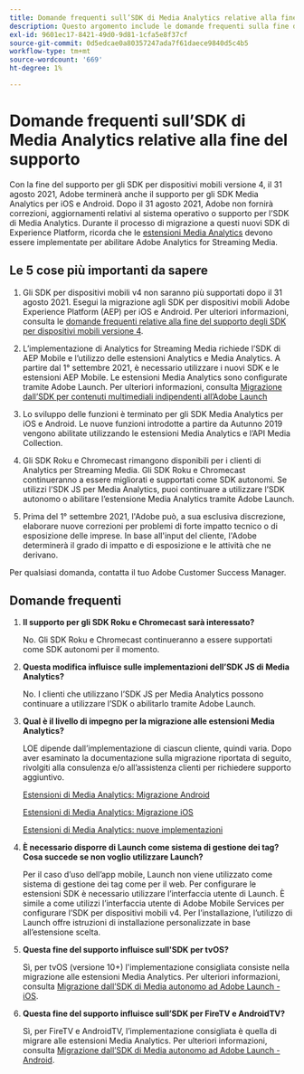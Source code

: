 ```yaml
---
title: Domande frequenti sull’SDK di Media Analytics relative alla fine del supporto
description: Questo argomento include le domande frequenti sulla fine del supporto per gli SDK Media Analytics.
exl-id: 9601ec17-8421-49d0-9d81-1cfa5e8f37cf
source-git-commit: 0d5edcae0a80357247ada7f61daece9840d5c4b5
workflow-type: tm+mt
source-wordcount: '669'
ht-degree: 1%

---
```


# Domande frequenti sull’SDK di Media Analytics relative alla fine del supporto

Con la fine del supporto per gli SDK per dispositivi mobili versione 4, il 31 agosto 2021, Adobe terminerà anche il supporto per gli SDK Media Analytics per iOS e Android. Dopo il 31 agosto 2021, Adobe non fornirà correzioni, aggiornamenti relativi al sistema operativo o supporto per l’SDK di Media Analytics.  Durante il processo di migrazione a questi nuovi SDK di Experience Platform, ricorda che le [estensioni Media Analytics](https://aep-sdks.gitbook.io/docs/using-mobile-extensions/adobe-media-analytics) devono essere implementate per abilitare Adobe Analytics for Streaming Media.

## Le 5 cose più importanti da sapere

1. Gli SDK per dispositivi mobili v4 non saranno più supportati dopo il 31 agosto 2021. Esegui la migrazione agli SDK per dispositivi mobili Adobe Experience Platform (AEP) per iOS e Android. Per ulteriori informazioni, consulta le [domande frequenti relative alla fine del supporto degli SDK per dispositivi mobili versione 4](https://aep-sdks.gitbook.io/docs/version-4-sdk-end-of-support-faq).

1. L’implementazione di Analytics for Streaming Media richiede l’SDK di AEP Mobile e l’utilizzo delle estensioni Analytics e Media Analytics. A partire dal 1° settembre 2021, è necessario utilizzare i nuovi SDK e le estensioni AEP Mobile.  Le estensioni Media Analytics sono configurate tramite Adobe Launch.  Per ulteriori informazioni, consulta [Migrazione dall’SDK per contenuti multimediali indipendenti all’Adobe Launch](https://experienceleague.adobe.com/docs/media-analytics/using/sdk-implement/sdk-to-launch/sdk-to-launch-migration.html)

1. Lo sviluppo delle funzioni è terminato per gli SDK Media Analytics per iOS e Android.  Le nuove funzioni introdotte a partire da Autunno 2019 vengono abilitate utilizzando le estensioni Media Analytics e l’API Media Collection.

1. Gli SDK Roku e Chromecast rimangono disponibili per i clienti di Analytics per Streaming Media. Gli SDK Roku e Chromecast continueranno a essere migliorati e supportati come SDK autonomi.  Se utilizzi l’SDK JS per Media Analytics, puoi continuare a utilizzare l’SDK autonomo o abilitare l’estensione Media Analytics tramite Adobe Launch.

1. Prima del 1° settembre 2021, l&#39;Adobe può, a sua esclusiva discrezione, elaborare nuove correzioni per problemi di forte impatto tecnico o di esposizione delle imprese. In base all&#39;input del cliente, l&#39;Adobe determinerà il grado di impatto e di esposizione e le attività che ne derivano.

Per qualsiasi domanda, contatta il tuo Adobe Customer Success Manager.

## Domande frequenti

1. **Il supporto per gli SDK Roku e Chromecast sarà interessato? &#x200B;**

   No.  Gli SDK Roku e Chromecast continueranno a essere supportati come SDK autonomi per il momento. &#x200B;
&#x200B;
1. **Questa modifica influisce sulle implementazioni dell’SDK JS di Media Analytics? &#x200B;**

   No.  I clienti che utilizzano l’SDK JS per Media Analytics possono continuare a utilizzare l’SDK o abilitarlo tramite Adobe Launch.
&#x200B;
1. **Qual è il livello di impegno per la migrazione alle estensioni Media Analytics? &#x200B;**

   LOE dipende dall’implementazione di ciascun cliente, quindi varia.  Dopo aver esaminato la documentazione sulla migrazione riportata di seguito, rivolgiti alla consulenza e/o all’assistenza clienti per richiedere supporto aggiuntivo.

   [Estensioni di Media Analytics: Migrazione Android](https://experienceleague.adobe.com/docs/media-analytics/using/sdk-implement/sdk-to-launch/sdk-to-launch-migration-platforms/sdk-to-launch-migration-android.html)

   [Estensioni di Media Analytics: Migrazione iOS](https://experienceleague.adobe.com/docs/media-analytics/using/sdk-implement/sdk-to-launch/sdk-to-launch-migration-platforms/sdk-to-launch-migration-ios.html)

   [Estensioni di Media Analytics: nuove implementazioni](https://aep-sdks.gitbook.io/docs/using-mobile-extensions/adobe-media-analytics)

1. **È necessario disporre di Launch come sistema di gestione dei tag? Cosa succede se non voglio utilizzare Launch?**

   Per il caso d’uso dell’app mobile, Launch non viene utilizzato come sistema di gestione dei tag come per il web.  Per configurare le estensioni SDK è necessario utilizzare l’interfaccia utente di Launch. È simile a come utilizzi l’interfaccia utente di Adobe Mobile Services per configurare l’SDK per dispositivi mobili v4. Per l’installazione, l’utilizzo di Launch offre istruzioni di installazione personalizzate in base all’estensione scelta.

1. **Questa fine del supporto influisce sull&#39;SDK per tvOS?**

   Sì, per tvOS (versione 10+) l&#39;implementazione consigliata consiste nella migrazione alle estensioni Media Analytics.  Per ulteriori informazioni, consulta [Migrazione dall’SDK di Media autonomo ad Adobe Launch - iOS](https://experienceleague.adobe.com/docs/media-analytics/using/sdk-implement/sdk-to-launch/sdk-to-launch-migration-platforms/sdk-to-launch-migration-ios.html).

1. **Questa fine del supporto influisce sull’SDK per FireTV e AndroidTV? &#x200B;**

   Sì, per FireTV e AndroidTV, l’implementazione consigliata è quella di migrare alle estensioni Media Analytics.  Per ulteriori informazioni, consulta [Migrazione dall’SDK di Media autonomo ad Adobe Launch - Android](https://experienceleague.adobe.com/docs/media-analytics/using/sdk-implement/sdk-to-launch/sdk-to-launch-migration-platforms/sdk-to-launch-migration-android.html).
